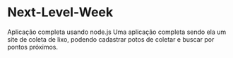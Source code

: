 # Next-Level-Week
Aplicação completa usando node.js
Uma aplicação completa sendo ela um site de coleta de lixo, podendo cadastrar potos de coletar e buscar por pontos próximos.
